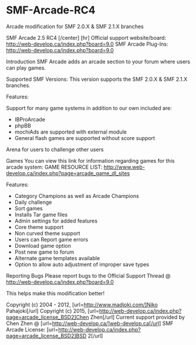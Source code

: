 # SMF-Arcade-RC4
Arcade modification for SMF 2.0.X &amp; SMF 2.1.X branches

SMF Arcade 2.5 RC4
[/center]
[hr]
Official support website/board: http://web-develop.ca/index.php?board=9.0 
SMF Arcade Plug-Ins: http://web-develop.ca/index.php?board=9.0

Introduction
SMF Arcade adds an arcade section to your forum where users can play games.

Supported SMF Versions:
This version supports the SMF 2.0.X & SMF 2.1.X branches.

Features:

Support for many game systems in addition to our own included are:
+ IBProArcade
+ phpBB
+ mochiAds are supported with external module
+ General flash games are supported without score support

Arena for users to challenge other users

Games
You can view this link for information regarding games for this arcade system: 
GAME RESOURCE LIST: http://www.web-develop.ca/index.php?page=arcade_game_dl_sites

Features:
+ Category Champions as well as Arcade Champions
+ Daily challenge
+ Sort games
+ Installs Tar game files
+ Admin settings for added features
+ Core theme support
+ Non curved theme support
+ Users can Report game errors
+ Download game option
+ Post new game to forum
+ Alternate game templates available
+ Option to allow auto adjustment of improper save types

Reporting Bugs
Please report bugs to the Official Support Thread
@ http://web-develop.ca/index.php?board=9.0

This helps make this modification better!

Copyright (c) 2004 - 2012, [url=http://www.madjoki.com/]Niko Pahajoki[/url]
Copyright (c) 2015, [url=http://web-develop.ca/index.php?page=arcade_license_BSD2]Chen Zhen[/url]
Current support provided by Chen Zhen @ [url=http://web-develop.ca/]web-develop.ca[/url]
SMF Arcade License: [url=http://web-develop.ca/index.php?page=arcade_license_BSD2]BSD 2[/url]
